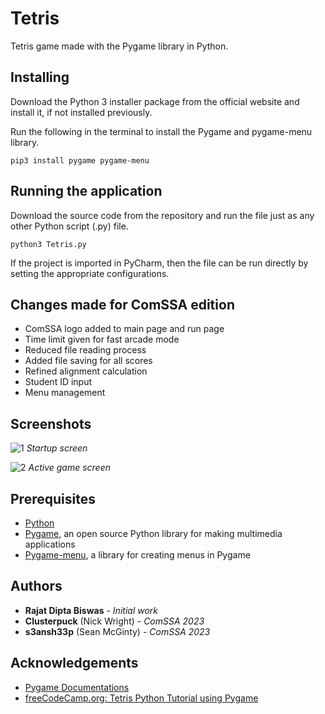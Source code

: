 # Tetris
Tetris game made with the Pygame library in Python.


## Installing
Download the Python 3 installer package from the official website and install it, if not installed previously.

Run the following in the terminal to install the Pygame and pygame-menu library.
```
pip3 install pygame pygame-menu
```

## Running the application
Download the source code from the repository and run the file just as any other Python script (.py) file.
```
python3 Tetris.py
```

If the project is imported in PyCharm, then the file can be run directly by setting the appropriate configurations.

## Changes made for ComSSA edition
- ComSSA logo added to main page and run page
- Time limit given for fast arcade mode
- Reduced file reading process
- Added file saving for all scores
- Refined alignment calculation
- Student ID input
- Menu management

## Screenshots

![1](https://github.com/rajatdiptabiswas/tetris-pygame/blob/master/screenshot-start.png)
*Startup screen*

![2](https://github.com/rajatdiptabiswas/tetris-pygame/blob/master/screenshot-active.png)
*Active game screen*


## Prerequisites
- [Python](https://www.python.org)
- [Pygame](https://www.pygame.org/wiki/GettingStarted), an open source Python library for making multimedia applications
- [Pygame-menu](pygame-menu.readthedocs.io), a library for creating menus in Pygame


## Authors

- **Rajat Dipta Biswas** - *Initial work*
- **Clusterpuck** (Nick Wright) - *ComSSA 2023*
- **s3ansh33p** (Sean McGinty) - *ComSSA 2023*


## Acknowledgements
- [Pygame Documentations](https://www.pygame.org/docs/)
- [freeCodeCamp.org: Tetris Python Tutorial using Pygame](https://www.freecodecamp.org/news/tetris-python-tutorial-pygame/)
